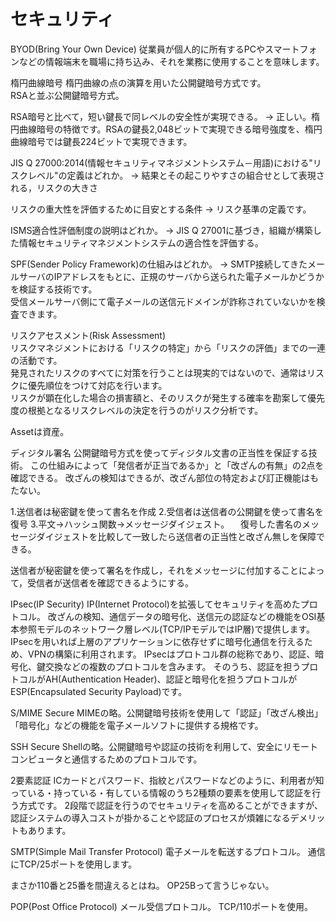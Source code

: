 # セキュリティ

BYOD(Bring Your Own Device)
従業員が個人的に所有するPCやスマートフォンなどの情報端末を職場に持ち込み、それを業務に使用することを意味します。


楕円曲線暗号
楕円曲線の点の演算を用いた公開鍵暗号方式です。  
RSAと並ぶ公開鍵暗号方式。  

RSA暗号と比べて，短い鍵長で同レベルの安全性が実現できる。
→
正しい。楕円曲線暗号の特徴です。RSAの鍵長2,048ビットで実現できる暗号強度を、楕円曲線暗号では鍵長224ビットで実現できます。



JIS Q 27000:2014(情報セキュリティマネジメントシステム－用語)における"リスクレベル"の定義はどれか。
→
結果とその起こりやすさの組合せとして表現される，リスクの大きさ

リスクの重大性を評価するために目安とする条件
→
リスク基準の定義です。



ISMS適合性評価制度の説明はどれか。
→
JIS Q 27001に基づき，組織が構築した情報セキュリティマネジメントシステムの適合性を評価する。



SPF(Sender Policy Framework)の仕組みはどれか。
→
SMTP接続してきたメールサーバのIPアドレスをもとに、正規のサーバから送られた電子メールかどうかを検証する技術です。  
受信メールサーバ側にて電子メールの送信元ドメインが詐称されていないかを検査できます。  



リスクアセスメント(Risk Assessment)  
リスクマネジメントにおける「リスクの特定」から「リスクの評価」までの一連の活動です。  
発見されたリスクのすべてに対策を行うことは現実的ではないので、通常はリスクに優先順位をつけて対応を行います。  
リスクが顕在化した場合の損害額と、そのリスクが発生する確率を勘案して優先度の根拠となるリスクレベルの決定を行うのがリスク分析です。  

Assetは資産。



ディジタル署名
公開鍵暗号方式を使ってディジタル文書の正当性を保証する技術。
この仕組みによって「発信者が正当であるか」と「改ざんの有無」の2点を確認できる。
改ざんの検知はできるが、改ざん部位の特定および訂正機能はもたない。

1.送信者は秘密鍵を使って書名を作成
2.受信者は送信者の公開鍵を使って書名を復号
3.平文→ハッシュ関数→メッセージダイジェスト。
　復号した書名のメッセージダイジェストを比較して一致したら送信者の正当性と改ざん無しを保障できる。

送信者が秘密鍵を使って署名を作成し，それをメッセージに付加することによって，受信者が送信者を確認できるようにする。



IPsec(IP Security)
IP(Internet Protocol)を拡張してセキュリティを高めたプロトコル。
改ざんの検知、通信データの暗号化、送信元の認証などの機能をOSI基本参照モデルのネットワーク層レベル(TCP/IPモデルではIP層)で提供します。
IPsecを用いれば上層のアプリケーションに依存せずに暗号化通信を行えるため、VPNの構築に利用されます。
IPsecはプロトコル群の総称であり、認証、暗号化、鍵交換などの複数のプロトコルを含みます。
そのうち、認証を担うプロトコルがAH(Authentication Header)、認証と暗号化を担うプロトコルがESP(Encapsulated Security Payload)です。


S/MIME
Secure MIMEの略。公開鍵暗号技術を使用して「認証」「改ざん検出」「暗号化」などの機能を電子メールソフトに提供する規格です。


SSH
Secure Shellの略。公開鍵暗号や認証の技術を利用して、安全にリモートコンピュータと通信するためのプロトコルです。



2要素認証
ICカードとパスワード、指紋とパスワードなどのように、利用者が知っている・持っている・有している情報のうち2種類の要素を使用して認証を行う方式です。
2段階で認証を行うのでセキュリティを高めることができますが、認証システムの導入コストが掛かることや認証のプロセスが煩雑になるデメリットもあります。



SMTP(Simple Mail Transfer Protocol)
電子メールを転送するプロトコル。
通信にTCP/25ポートを使用します。

まさか110番と25番を間違えるとはね。
OP25Bって言うじゃない。


POP(Post Office Protocol)
メール受信プロトコル。
TCP/110ポートを使用。











